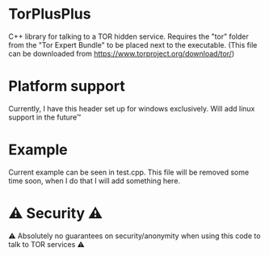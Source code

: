 # TorPlusPlus
C++ library for talking to a TOR hidden service.
Requires the "tor" folder from the "Tor Expert Bundle" to be placed next to the executable.
(This file can be downloaded from https://www.torproject.org/download/tor/)

# Platform support
Currently, I have this header set up for windows exclusively. Will add linux support in the future™

# Example
Current example can be seen in test.cpp. This file will be removed some time soon, when I do that I will add something here.

# ⚠️ Security ⚠️
⚠️ Absolutely no guarantees on security/anonymity when using this code to talk to TOR services ⚠️
